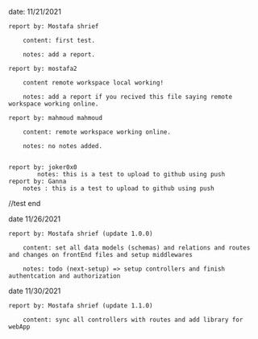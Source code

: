 date: 11/21/2021

    report by: Mostafa shrief

        content: first test.

        notes: add a report.

    report by: mostafa2

        content remote workspace local working!

        notes: add a report if you recived this file saying remote workspace working online.

    report by: mahmoud mahmoud

        content: remote workspace working online.

        notes: no notes added.

        
    report by: joker0x0
            notes: this is a test to upload to github using push
    report by: Ganna
        notes : this is a test to upload to github using push


//test end

date 11/26/2021

    report by: Mostafa shrief (update 1.0.0)

        content: set all data models (schemas) and relations and routes and changes on frontEnd files and setup middlewares

        notes: todo (next-setup) => setup controllers and finish authentcation and authorization
    
date 11/30/2021

    report by: Mostafa shrief (update 1.1.0)

        content: sync all controllers with routes and add library for webApp


